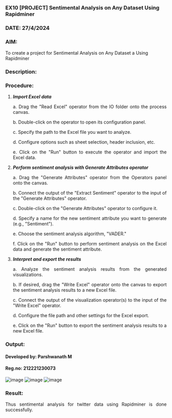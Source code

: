 ### EX10 [PROJECT] Sentimental Analysis on Any Dataset Using Rapidminer
### DATE: 27/4/2024
### AIM: 
To create a project for Sentimental Analysis on Any Dataset a Using Rapidminer
### Description: 
<div align = "justify">

### Procedure:
1) ***Import Excel data***
    <p>a. Drag the "Read Excel" operator from the IO folder onto the process canvas.
    <p>b. Double-click on the operator to open its configuration panel.
    <p>c. Specify the path to the Excel file you want to analyze.
    <p>d. Configure options such as sheet selection, header inclusion, etc.
    <p>e. Click on the "Run" button to execute the operator and import the Excel data.
2) ***Perform sentiment analysis with Generate Attributes operator***
    <p>a. Drag the "Generate Attributes" operator from the Operators panel onto the canvas.
    <p>b. Connect the output of the "Extract Sentiment" operator to the input of the "Generate Attributes" operator.
    <p>c. Double-click on the "Generate Attributes" operator to configure it.
    <p>d. Specify a name for the new sentiment attribute you want to generate (e.g., "Sentiment").
    <p>e. Choose the sentiment analysis algorithm, "VADER."
    <p>f. Click on the "Run" button to perform sentiment analysis on the Excel data and generate the sentiment attribute.
3) ***Interpret and export the results***
    <p>a. Analyze the sentiment analysis results from the generated visualizations.
    <p>b. If desired, drag the "Write Excel" operator onto the canvas to export the sentiment analysis results to a new Excel file.
    <p>c. Connect the output of the visualization operator(s) to the input of the "Write Excel" operator.
    <p>d. Configure the file path and other settings for the Excel export.
    <p>e. Click on the "Run" button to export the sentiment analysis results to a new Excel file.

### Output:

#### Developed by: Parshwanath M
#### Reg.no: 212221230073
![image](https://github.com/parsh2004/WDM_EXP10/assets/95388047/f6e30d08-b82b-445a-b41a-31abc3fcb8f6)
![image](https://github.com/parsh2004/WDM_EXP10/assets/95388047/e1f37593-8add-4f10-b9d4-8336f73a0de4)
![image](https://github.com/parsh2004/WDM_EXP10/assets/95388047/ab3121ac-5ff5-4f6c-abb1-d05b8ea7732a)

### Result:
Thus sentimental analysis for twitter data using Rapidminer is done successfully.
